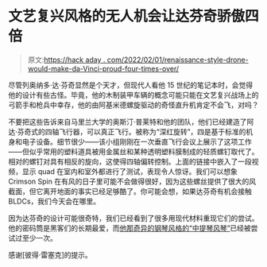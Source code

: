 # 文艺复兴风格的无人机会让达芬奇骄傲四倍

> 原文:[https://hack aday . com/2022/02/01/renaissance-style-drone-would-make-da-Vinci-proud-four-times-over/](https://hackaday.com/2022/02/01/renaissance-style-drone-would-make-da-vinci-proud-four-times-over/)

尽管列奥纳多·达·芬奇显然是个天才，但现代人看他 15 世纪的笔记本时，会觉得他的设计有些古怪。毕竟，他的木制装甲车辆的概念可能只能在文艺复兴战场上的弓箭手和枪兵中幸存，他的由阿基米德螺旋驱动的奇怪直升机肯定不会飞，对吗？

不要把这些告诉来自马里兰大学的奥斯汀·普莱特和他的团队，他们已经建造了阿达·芬奇式的四轴飞行器，可以真正飞行。被称为“深红旋转”，四是基于标准的机身和电子设备。细节很少——该小组刚刚在一次垂直飞行会议上展示了这项工作——但似乎常用的塑料道具被用金属丝和某种透明塑料膜制成的轻质螺钉取代了。相对的螺钉对具有相反的旋向，这使得四轴偏转控制。上面的链接中嵌入了一段视频，显示 quad 在室内和室外都进行了测试，表现令人惊讶。我们可以想象 Crimson Spin 在有风的日子里可能不会做得很好，因为这些螺丝提供了很大的风截面，但它离开地面的事实已经足够酷了。你可能会想，如果达芬奇有机会接触 BLDCs，我们今天会在哪里。

因为达芬奇的设计可能很奇特，我们已经看到了很多用现代材料重现它们的尝试。他的密码筒是黑客们的长期最爱，而[他那奇异的钢琴风格的“中提琴风琴”](https://hackaday.com/2013/11/19/da-vincis-viola-organista/)已经被尝试过至少一次。

感谢[彼得·雷塞克]的提示。